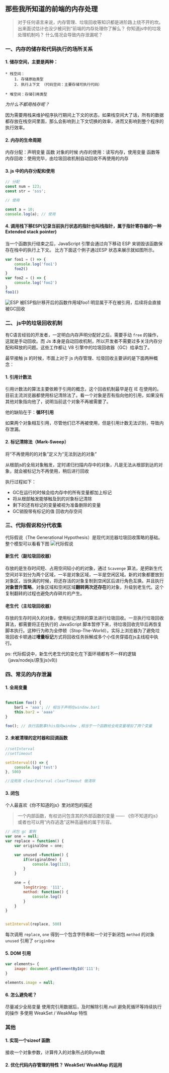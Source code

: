 
## 那些我所知道的前端的内存处理

> 对于任何语言来说，内存管理、垃圾回收等知识都是进阶路上绕不开的坎。出来面试估计也没少被问到“前端的内存处理你了解么？ 你知道js中的垃圾处理机制吗？ 什么情况会导致内存泄漏呢？

### 一、内存的储存和代码执行的场所关系

#### 1. 储存空间，主要是两种：

    * 栈空间：
        1. 存储原始类型
        2. 执行上下文 （代码空间：主要存储可执行代码）

    * 堆空间：存储引用类型

*为什么不都用栈存呢？*

因为需要用栈来维护程序执行期间上下文的状态，如果栈空间大了话，所有的数据都存放在栈空间里面，那么会影响到上下文切换的效率，进而又影响到整个程序的执行效率。

#### 2. 内存的生命周期

内存分配：声明变量 函数 对象的时候
内存的使用：读写内存，使用变量 函数等
内存回收：使用完毕，由垃圾回收机制自动回收不再使用的内存

#### 3. js 中的内存分配和使用

```js
// 分配
const num = 123;
const str = 'sss';

// 使用

const a = 10;
console.log(a); // 使用

```
#### 4. 调用栈下移ESP(记录当前执行状态的指针也叫栈指针，属于指针寄存器的一种 Extended stack pointer)
当一个函数执行结束之后，JavaScript 引擎会通过向下移动 ESP 来销毁该函数保存在栈中的执行上下文。
比方下面这个例子通过ESP 状态来展示就如图所示。
```js
var foo1 = () => {
    console.log('foo1')
    foo2()
}
var foo2 = () => {
    console.log('foo2')
}
foo1()
```
![ESP](./ESP.png)
被ESP指针移开后的函数作用域foo1 明显属于不在被引用，后续将会直接被GC回收
### 二、 js中的垃圾回收机制

有C语言经验的开发者，一定明白内存声明分配好之后，需要手动 `free` 的操作，这就是手动回收。而 Js 本身是自动回收机制，所以开发者不需要过多关注内存分配和释放的问题。这些工作都让 V8 引擎中的垃圾回收器（GC）给承包了。

最早接触 js 的时候，市面上对于 js 内存管理、垃圾回收主要讲的是下面两种概念：


#### 1. 引用计数法

引用计数法的算法主要依赖于引用的概念，这个回收机制最早是在 IE 在使用的。目前主流浏览器都使用标记清除法了。看一个对象是否有指向他的引用，如果没有其他对象指向他了，说明当前这个对象不再被需要了。

他的缺陷在于：**循环引用**

如果两个对象相互引用，尽管他们已不再被使用，但是引用计数无法识别，导致内存泄漏。


#### 2. 标记清除法（Mark-Sweep）

将“不再使用的的对象”定义为“无法到达的对象”

从根部js的全局对象触发，定时递归扫描内存中的对象，凡是无法从根部到达的对象，就会被标记为不再使用，稍后进行回收

执行过程如下：
* GC在运行的时候会给内存中的所有变量都加上标记
* 将从根部触发能够触及到的对象标记清除
* 剩下的还有标记的变量被视为准备删除的变量
* GC销毁带有标记的值 回收内存空间

### 三、代际假说和分代收集

代际假说（The Generational Hypothesis）是现代浏览器垃圾回收策略的基础。整个模型可以看看下图
![代际假说](./%E4%BB%A3%E9%99%85%E5%81%87%E8%AF%B4.png)
#### 新生代（副垃圾回收器）
存放的是生存时间短、占用空间较小的的对象，通过 `Scavenge` 算法，是把新生代空间对半划分为两个区域，一半是对象区域，一半是空闲区域。新的对象都要放到对象区，当快满的时候，将还存活的对象复制到空闲区后进行角色互换。并且执行**对象晋升策略**，对象区域和空闲区域**翻转两次还存在**的对象，升级到老生代。这个复制翻转的过程也避免内存碎片的产生。


#### 老生代（主垃圾回收器）
存放的生存时间久的对象，使用标记清除的算法进行垃圾回收。一旦执行垃圾回收算法，都需要将正在执行的 JavaScript 脚本暂停下来，待垃圾回收完毕后再恢复脚本执行。这种行为称为全停顿（Stop-The-World）。实际上浏览器为了避免垃圾回收卡顿通过**增量标记**方式将回收任务拆解成多个小任务穿插在js主线程中执行。

ps: 代际假说中，新生代老生代的变化在下面环境都有不一样的逻辑（java/nodejs/原生js(v8))

### 四、常见的内存泄漏

#### 1. 全局变量

```js

function foo() {
    bar1 = 'aaa'; // 相当于声明在window.bar1
    this.bar2 = 'aaaa'
}

foo(); // 执行函数事this指向window ,相当于一个函数给全局变量增加了两个变量
```

#### 2. 未被清理的定时器和回调函数
```js
//setInterval
//setTimeout

setInterval(() => {
    console.log('test')
}, 500)

//没用用 clearInterval clearTimeout 做清除
```
#### 3. 闭包

个人最喜欢《你不知道的js》里对闭包的描述
> 一个内部函数，有权访问包含其的外部函数的变量 —— 《你不知道的js》
或者也可以用“内存逃逸”这种高逼格的属于形容。

```js
// 闭包 gc 案例
var one = null;
var replace = function() {
    var originalOne = one;

    var unused =function() {
        if(originalOne) {
            console.log(111);
        }
    }

    one = {
        longString: '111',
        method: function() {
            console.log()
        }
    }    
}


setInterval(replace, 500)
```
每次调用 `replace`, `one` 得到一个包含字符串和一个对于新闭包 `method` 的对象 `unused` 引用了 `originOne`

#### 5. DOM 引用
```js
var elements= {
    image: document.getElementById('111');
}

elements.image = null;
```
#### 6. 怎么避免呢？

尽量减少全局变量
使用完引用数据后，及时解除引用.null
避免死循环等持续执行的操作
多使用 WeakSet / WeakMap 特性

### 其他

#### 1. 实现一个sizeof 函数

接收一个对象参数，计算传入的对象所占的Bytes数

#### 2. 优化代码内存管理的特性？ WeakSet/ WeakMap 的运用